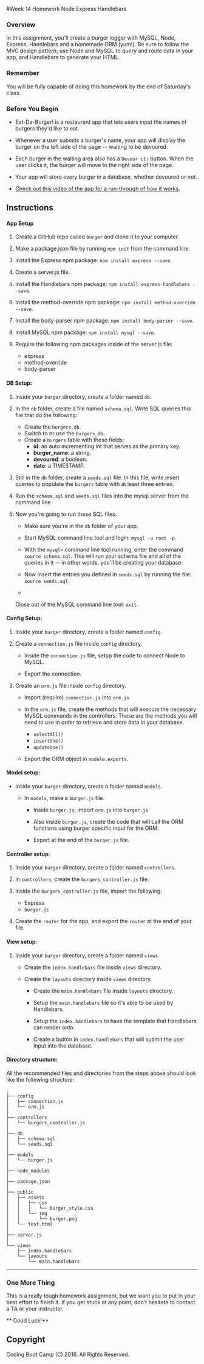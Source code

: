 #Week 14 Homework Node Express Handlebars

### Overview

In this assignment, you'll create a burger logger with MySQL, Node, Express, Handlebars and a homemade ORM (yum!). Be sure to follow the MVC design pattern; use Node and MySQL to query and route data in your app, and Handlebars to generate your HTML.

### Remember

You will be fully capable of doing this homework by the end of Saturday's class.

### Before You Begin

* Eat-Da-Burger! is a restaurant app that lets users input the names of burgers they'd like to eat.

* Whenever a user submits a burger's name, your app will display the burger on the left side of the page -- waiting to be devoured.

* Each burger in the waiting area also has a `Devour it!` button. When the user clicks it, the burger will move to the right side of the page.

* Your app will store every burger in a database, whether devoured or not.

* [Check out this video of the app for a run-through of how it works](burger_demo.mp4).

## Instructions

#### App Setup

1. Create a GitHub repo called `burger` and clone it to your computer.

2. Make a package.json file by running `npm init` from the command line.

3. Install the Express npm package: `npm install express --save`.

4. Create a server.js file.

5. Install the Handlebars npm package: `npm install express-handlebars --save`.

6. Install the method-override npm package: `npm install method-override --save`.

7. Install the body-parser npm package: `npm install body-parser --save`.

8. Install MySQL npm package: `npm install mysql --save`.

10. Require the following npm packages inside of the server.js file:
	* express
	* method-override
	* body-parser

#### DB Setup:

1. Inside your `burger` directory, create a folder named `db`.

2. In the `db` folder, create a file named `schema.sql`. Write SQL queries this file that do the following:
	* Create the `burgers_db`.
	* Switch to or use the `burgers_db`.
	* Create a `burgers` table with these fields:
		* **id**: an auto incrementing int that serves as the primary key.
		* **burger_name**: a string.
		* **devoured**: a boolean.
		* **date**: a TIMESTAMP.

4. Still in the `db` folder, create a `seeds.sql` file. In this file, write insert queries to populate the `burgers` table with at least three entries.

7. Run the `schema.sql` and `seeds.sql` files into the mysql server from the command line

8. Now you're going to run these SQL files. 
	* Make sure you're in the `db` folder of your app.

	* Start MySQL command line tool and login: `mysql -u root -p`.

	* With the `mysql>` command line tool running, enter the command `source schema.sql`. This will run your schema file and all of the queries in it -- in other words, you'll be creating your database.

	* Now insert the entries you defined in `seeds.sql` by running the file: `source seeds.sql`.

	*
	 Close out of the MySQL command line tool: `exit`.

#### Config Setup:

1. Inside your `burger` directory, create a folder named `config`.

2. Create a `connection.js` file inside `config` directory.

	* Inside the `connection.js` file, setup the code to connect Node to MySQL.

	* Export the connection.

3. Create an `orm.js` file inside `config` directory.

	* Import (require) `connection.js` into `orm.js`

	* In the `orm.js` file, create the methods that will execute the necessary MySQL commands in the controllers. These are the methods you will need to use in order to retrieve and store data in your database.
		* `selectAll()` 
		* `insertOne()` 
		* `updateOne()` 

	* Export the ORM object in `module.exports`.

#### Model setup:

* Inside your `burger` directory, create a folder named `models`.

	* In `models`, make a `burger.js` file.

		* Inside `burger.js`, import `orm.js` into `burger.js`

		* Also inside `burger.js`, create the code that will call the ORM functions using burger specific input for the ORM.

		* Export at the end of the `burger.js` file.

#### Controller setup:

1. Inside your `burger` directory, create a folder named `controllers`.

2. In `controllers`, create the `burgers_controller.js` file.

3. Inside the `burgers_controller.js` file, import the following:
	* Express
	* `burger.js`

4. Create the `router` for the app, and export the `router` at the end of your file.

#### View setup:

1. Inside your `burger` directory, create a folder named `views`.

	* Create the `index.handlebars` file inside `views` directory.

	* Create the `layouts` directory inside `views` directory.

		* Create the `main.handlebars` file inside `layouts` directory.

		* Setup the `main.handlebars` file so it's able to be used by Handlebars.

		* Setup the `index.handlebars` to have the template that Handlebars can render onto.

		* Create a button in `index.handlebars` that will submit the user input into the database.

#### Directory structure:
All the recommended files and directories from the steps above should look like the following structure:
```
.
├── config
│   ├── connection.js
│   └── orm.js
│ 
├── controllers
│   └── burgers_controller.js
│
├── db
│   ├── schema.sql
│   └── seeds.sql
│
├── models
│   └── burger.js
│ 
├── node_modules
│ 
├── package.json
│
├── public
│   ├── assets
│   │   ├── css
│   │   │   └── burger_style.css
│   │   └── img
│   │       └── burger.png
│   └── test.html
│
├── server.js
│
└── views
    ├── index.handlebars
    └── layouts
        └── main.handlebars
```

-------
### One More Thing
This is a really tough homework assignment, but we want you to put in your best effort to finish it. If you get stuck at any point, don't hesitate to contact a TA or your instructor.

** Good Luck!**

## Copyright
Coding Boot Camp (C) 2016. All Rights Reserved.
